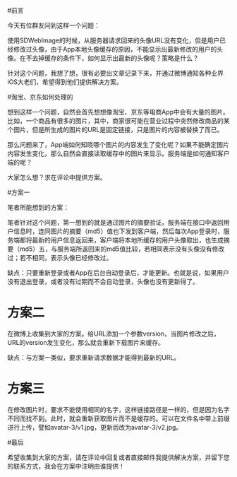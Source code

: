 #前言

今天有位群友问到这样一个问题：

使用SDWebImage的时候，从服务器请求回来的头像URL没有变化，但是用户已经修改过头像，由于App本地头像缓存的原因，不能显示出最新修改的用户的头像。在不去掉缓存的条件下，如何显示出最新的头像呢？策略是什么？

针对这个问题，我想了想，很有必要出文章记录下来，并通过微博通知各种业界iOS大老们，希望得到他们提供解决方案。

#淘宝、京东如何处理的

想到这样一个问题，自然会首先想想像淘宝、京东等电商App中会有大量的图片。比如，一个商品有很多的图片，其中，商家很可能在营业过程中突然修改商品的某个图片，但是所生成的图片的URL是固定链接，只是图片的内容被替换了而已。

那么问题来了，App端如何知晓哪个图片的内容发生了变化呢？如果不能确定图片内容发生变化，那么自然会直接读取缓存中的图片来显示。服务端是如何通知客户端的呢？

大家怎么想？求在评论中提供方案。

#方案一

笔者所能想到的方案：

笔者针对这个问题，第一想到的就是通过图片的摘要验证。服务端在接口中返回用户信息时，连同图片的摘要（md5）值也下发到客户端，然后每次App登录时，服务端都将最新的用户信息返回来，客户端将本地所缓存的用户头像取出，也生成摘要（md5）五，与服务端所返回来的md5值比较，若相同表示没有头像没有修改过；若不相同，表示头像已经修改过。

缺点：只要重新登录或者App在后台自动登录后，才能更新。也就是说，如果用户没有退出登录，或者没有过期而不会自动登录，头像也没有更新得了。

# 方案二

在微博上收集到大家的方案。给URL添加一个参数version，当图片修改之后，URL的version发生变化，那么就会重新下载图片来缓存。

缺点：与方案一类似，要求重新请求数据才能得到最新的URL。

# 方案三

在修改图片时，要求不能使用相同的名字，这样链接路径是一样的，但是因为名字不同而找不到。此时，就会重新获取图片而不是缓存的。可以在文件名中带上前缀进行上传，譬如avatar-3/v1.jpg，更新后改为avatar-3/v2.jpg。


#最后

希望收集到大家的方案，请在评论中回复或者直接邮件我提供解决方案，并留下您的联系方式，我会在方案中注明由谁提供！





